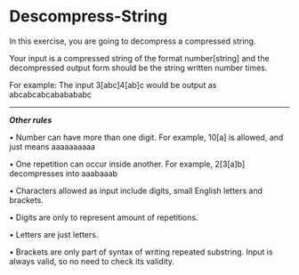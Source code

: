 # Descompress-String

In this exercise, you are going to decompress a compressed string.

Your input is a compressed string of the format number[string] and the decompressed output form should be the string written number times.

For example: The input 3[abc]4[ab]c would be output as abcabcabcababababc


****
***Other rules***

• Number can have more than one digit. For example, 10[a] is allowed, and just means aaaaaaaaaa

• One repetition can occur inside another. For example, 2[3[a]b] decompresses into aaabaaab

• Characters allowed as input include digits, small English letters and brackets.

• Digits are only to represent amount of repetitions.

• Letters are just letters.

• Brackets are only part of syntax of writing repeated substring. Input is always valid, so no need to check its validity.
